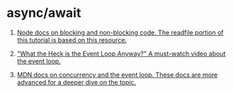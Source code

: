 # async/await

1. [Node docs on blocking and non-blocking code. The readfile portion of this tutorial is based on this resource.](https://nodejs.org/en/docs/guides/blocking-vs-non-blocking/)

2. ["What the Heck is the Event Loop Anyway?" A must-watch video about the event loop.](https://www.youtube.com/watch?v=8aGhZQkoFbQ)

3. [MDN docs on concurrency and the event loop. These docs are more advanced for a deeper dive on the topic.](https://developer.mozilla.org/en-US/docs/Web/JavaScript/EventLoop)
